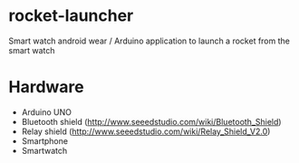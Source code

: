 rocket-launcher
===============

Smart watch android wear / Arduino application to launch a rocket from the smart watch

Hardware
========

* Arduino UNO
* Bluetooth shield (http://www.seeedstudio.com/wiki/Bluetooth_Shield)
* Relay shield (http://www.seeedstudio.com/wiki/Relay_Shield_V2.0)
* Smartphone
* Smartwatch
